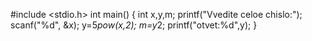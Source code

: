 #include <stdio.h>
int main()
{
int x,y,m;
printf("Vvedite celoe chislo:");
scanf("%d", &x);
y=5*pow(x,2);
m=y*2;
printf("otvet:%d",y);
}
